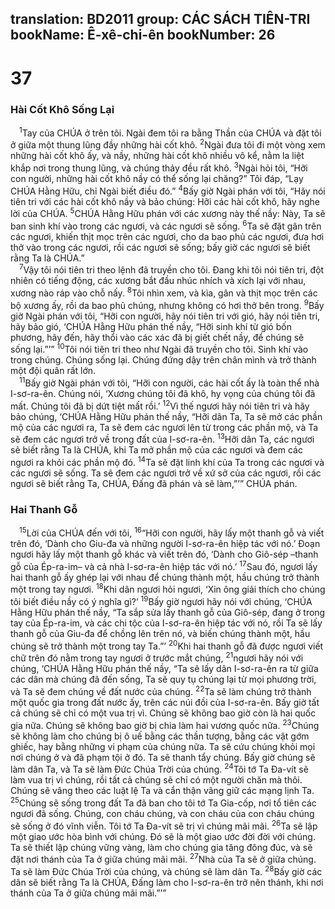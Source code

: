 translation: BD2011
group: CÁC SÁCH TIÊN-TRI
bookName: Ê-xê-chi-ên 
bookNumber: 26
-------

<div class="title"><h1>37</h1><h3>Hài Cốt Khô Sống Lại</h3></div>
<span class="verse exe_37_1"> <sup>1</sup>Tay của CHÚA ở trên tôi. Ngài đem tôi ra bằng Thần của CHÚA và đặt tôi ở giữa một thung lũng đầy những hài cốt khô. </span>
<span class="verse exe_37_2"><sup>2</sup>Ngài đưa tôi đi một vòng xem những hài cốt khô ấy, và nầy, những hài cốt khô nhiều vô kể, nằm la liệt khắp nơi trong thung lũng, và chúng thảy đều rất khô. </span>
<span class="verse exe_37_3"><sup>3</sup>Ngài hỏi tôi, “Hỡi con người, những hài cốt khô nầy có thể sống lại chăng?” Tôi đáp, “Lạy CHÚA Hằng Hữu, chỉ Ngài biết điều đó.” </span>
<span class="verse exe_37_4"><sup>4</sup>Bấy giờ Ngài phán với tôi, “Hãy nói tiên tri với các hài cốt khô nầy và bảo chúng: Hỡi các hài cốt khô, hãy nghe lời của CHÚA. </span>
<span class="verse exe_37_5"><sup>5</sup>CHÚA Hằng Hữu phán với các xương này thế nầy: Này, Ta sẽ ban sinh khí vào trong các ngươi, và các ngươi sẽ sống. </span>
<span class="verse exe_37_6"><sup>6</sup>Ta sẽ đặt gân trên các ngươi, khiến thịt mọc trên các ngươi, cho da bao phủ các ngươi, đưa hơi thở vào trong các ngươi, rồi các ngươi sẽ sống; bấy giờ các ngươi sẽ biết rằng Ta là CHÚA.”<br/></span>
<span class="verse exe_37_7"> <sup>7</sup>Vậy tôi nói tiên tri theo lệnh đã truyền cho tôi. Ðang khi tôi nói tiên tri, đột nhiên có tiếng động, các xương bắt đầu nhúc nhích và xích lại với nhau, xương nào ráp vào chỗ nấy. </span>
<span class="verse exe_37_8"><sup>8</sup>Tôi nhìn xem, và kìa, gân và thịt mọc trên các bộ xương ấy, rồi da bao phủ chúng, nhưng không có hơi thở bên trong. </span>
<span class="verse exe_37_9"><sup>9</sup>Bấy giờ Ngài phán với tôi, “Hỡi con người, hãy nói tiên tri với gió, hãy nói tiên tri, hãy bảo gió, ‘CHÚA Hằng Hữu phán thế nầy, “Hỡi sinh khí từ gió bốn phương, hãy đến, hãy thổi vào các xác đã bị giết chết nầy, để chúng sẽ sống lại.”’” </span>
<span class="verse exe_37_10"><sup>10</sup>Tôi nói tiên tri theo như Ngài đã truyền cho tôi. Sinh khí vào trong chúng. Chúng sống lại. Chúng đứng dậy trên chân mình và trở thành một đội quân rất lớn.<br/></span>
<span class="verse exe_37_11"> <sup>11</sup>Bấy giờ Ngài phán với tôi, “Hỡi con người, các hài cốt ấy là toàn thể nhà I-sơ-ra-ên. Chúng nói, ‘Xương chúng tôi đã khô, hy vọng của chúng tôi đã mất. Chúng tôi đã bị dứt tiệt mất rồi.’ </span>
<span class="verse exe_37_12"><sup>12</sup>Vì thế ngươi hãy nói tiên tri và hãy bảo chúng, ‘CHÚA Hằng Hữu phán thế nầy, “Hỡi dân Ta, Ta sẽ mở các phần mộ của các ngươi ra, Ta sẽ đem các ngươi lên từ trong các phần mộ, và Ta sẽ đem các ngươi trở về trong đất của I-sơ-ra-ên. </span>
<span class="verse exe_37_13"><sup>13</sup>Hỡi dân Ta, các ngươi sẽ biết rằng Ta là CHÚA, khi Ta mở phần mộ của các ngươi và đem các ngươi ra khỏi các phần mộ đó. </span>
<span class="verse exe_37_14"><sup>14</sup>Ta sẽ đặt linh khí của Ta trong các ngươi và các ngươi sẽ sống. Ta sẽ đem các ngươi trở về xứ sở của các ngươi, rồi các ngươi sẽ biết rằng Ta, CHÚA, Ðấng đã phán và sẽ làm,”’” CHÚA phán.<br/></span>
<div class="title"><h3>Hai Thanh Gỗ</h3></div>
<span class="verse exe_37_15"> <sup>15</sup>Lời của CHÚA đến với tôi, </span>
<span class="verse exe_37_16"><sup>16</sup>“Hỡi con người, hãy lấy một thanh gỗ và viết trên đó, ‘Dành cho Giu-đa và những người I-sơ-ra-ên hiệp tác với nó.’ Ðoạn ngươi hãy lấy một thanh gỗ khác và viết trên đó, ‘Dành cho Giô-sép –thanh gỗ của Ép-ra-im– và cả nhà I-sơ-ra-ên hiệp tác với nó.’ </span>
<span class="verse exe_37_17"><sup>17</sup>Sau đó, ngươi lấy hai thanh gỗ ấy ghép lại với nhau để chúng thành một, hầu chúng trở thành một trong tay ngươi. </span>
<span class="verse exe_37_18"><sup>18</sup>Khi dân ngươi hỏi ngươi, ‘Xin ông giải thích cho chúng tôi biết điều nầy có ý nghĩa gì?’ </span>
<span class="verse exe_37_19"><sup>19</sup>Bấy giờ ngươi hãy nói với chúng, ‘CHÚA Hằng Hữu phán thế nầy, “Ta sắp sửa lấy thanh gỗ của Giô-sép, đang ở trong tay của Ép-ra-im, và các chi tộc của I-sơ-ra-ên hiệp tác với nó, rồi Ta sẽ lấy thanh gỗ của Giu-đa để chồng lên trên nó, và biến chúng thành một, hầu chúng sẽ trở thành một trong tay Ta.”’ </span>
<span class="verse exe_37_20"><sup>20</sup>Khi hai thanh gỗ đã được ngươi viết chữ trên đó nằm trong tay ngươi ở trước mắt chúng, </span>
<span class="verse exe_37_21"><sup>21</sup>ngươi hãy nói với chúng, ‘CHÚA Hằng Hữu phán thế nầy, “Ta sẽ lấy dân I-sơ-ra-ên ra từ giữa các dân mà chúng đã đến sống, Ta sẽ quy tụ chúng lại từ mọi phương trời, và Ta sẽ đem chúng về đất nước của chúng. </span>
<span class="verse exe_37_22"><sup>22</sup>Ta sẽ làm chúng trở thành một quốc gia trong đất nước ấy, trên các núi đồi của I-sơ-ra-ên. Bấy giờ tất cả chúng sẽ chỉ có một vua trị vì. Chúng sẽ không bao giờ còn là hai quốc gia nữa. Chúng sẽ không bao giờ bị chia làm hai vương quốc nữa. </span>
<span class="verse exe_37_23"><sup>23</sup>Chúng sẽ không làm cho chúng bị ô uế bằng các thần tượng, bằng các vật gớm ghiếc, hay bằng những vi phạm của chúng nữa. Ta sẽ cứu chúng khỏi mọi nơi chúng ở và đã phạm tội ở đó. Ta sẽ thanh tẩy chúng. Bấy giờ chúng sẽ làm dân Ta, và Ta sẽ làm Ðức Chúa Trời của chúng. </span>
<span class="verse exe_37_24"><sup>24</sup>Tôi tớ Ta Ða-vít sẽ làm vua trị vì chúng, rồi tất cả chúng sẽ chỉ có một người chăn mà thôi. Chúng sẽ vâng theo các luật lệ Ta và cẩn thận vâng giữ các mạng lịnh Ta. </span>
<span class="verse exe_37_25"><sup>25</sup>Chúng sẽ sống trong đất Ta đã ban cho tôi tớ Ta Gia-cốp, nơi tổ tiên các ngươi đã sống. Chúng, con cháu chúng, và con cháu của con cháu chúng sẽ sống ở đó vĩnh viễn. Tôi tớ Ta Ða-vít sẽ trị vì chúng mãi mãi. </span>
<span class="verse exe_37_26"><sup>26</sup>Ta sẽ lập một giao ước hòa bình với chúng. Ðó sẽ là một giao ước đời đời với chúng. Ta sẽ thiết lập chúng vững vàng, làm cho chúng gia tăng đông đúc, và sẽ đặt nơi thánh của Ta ở giữa chúng mãi mãi. </span>
<span class="verse exe_37_27"><sup>27</sup>Nhà của Ta sẽ ở giữa chúng. Ta sẽ làm Ðức Chúa Trời của chúng, và chúng sẽ làm dân Ta. </span>
<span class="verse exe_37_28"><sup>28</sup>Bấy giờ các dân sẽ biết rằng Ta là CHÚA, Ðấng làm cho I-sơ-ra-ên trở nên thánh, khi nơi thánh của Ta ở giữa chúng mãi mãi.”’”<br/></span>
